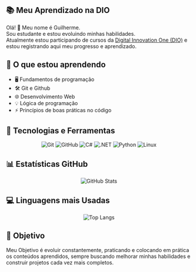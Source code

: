 
## 📚 Meu Aprendizado na DIO

Olá! 👋 Meu nome é Guilherme. <br> Sou estudante e estou evoluindo minhas habilidades. <br>
Atualmente estou participando de cursos da [Digital Innovation One (DIO)](https://www.dio.me/) e estou registrando aqui meu progresso e aprendizado.

## 📝 O que estou aprendendo

- 🖥 Fundamentos de programação
- 🛠 Git e Github
- 🌐 Desenvolvimento Web
- 💡 Lógica de programação
- ⚡ Princípios de boas práticas no código

## 🚀 Tecnologias e Ferramentas

<div align=center>

![Git](https://img.shields.io/badge/-Git-F05032?style=for-the-badge-&logo=git&logoColor=white)
![GitHub](https://img.shields.io/badge/-GitHub-181717?style=for-the-badge-&logo=GitHub&logoColor=white)
![C#](https://img.shields.io/badge/-C%23-239120?style=for-the-badge-&logo=c-sharp&logoColor=white)
![.NET](https://img.shields.io/badge/.NET-512bd4?style=for-the-badge-&logo=dotnet&logoColor=white)
![Python](https://img.shields.io/badge/-Python-3776AB?style=for-the-badge-&logo=python&logoColor=white)
![Linux](https://img.shields.io/badge/-Linux-FCC624?style=for-the-badge-&logo=linux&logoColor=black)

</div>

## 📊 Estatísticas GitHub

<div align="center">

![GitHub Stats](https://github-readme-stats.vercel.app/api?username=GuilhermeMartinsBR&show_icons=true&theme=github_dark)

</div>

## 💻 Linguagens mais Usadas

<div align="center">

![Top Langs](https://github-readme-stats.vercel.app/api/top-langs/?username=GuilhermeMartinsBR&layout=compact&theme=github_dark)

</div>

## 🎯 Objetivo

Meu Objetivo é evoluir constantemente, praticando e colocando em prática os conteúdos aprendidos, sempre buscando melhorar minhas habilidades e construir projetos cada vez mais completos.
